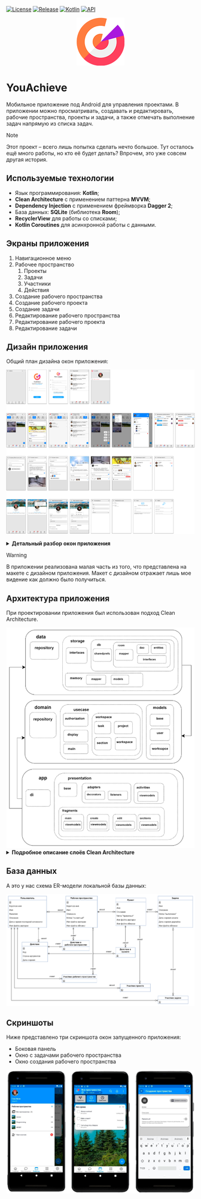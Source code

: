 [![License](https://img.shields.io/badge/license-Apache%202.0-blue.svg)](LICENSE)
[![Release](https://img.shields.io/badge/release-v0.1.0-red.svg)](https://github.com/vladisnut/youachieve/releases)
[![Kotlin](https://img.shields.io/badge/kotlin-1.7.10-A97BFF.svg)](https://kotlinlang.org)
[![API](https://img.shields.io/badge/API-27%2B-bridgegreen)](https://developer.android.com/about/versions/oreo)

<p align="center">  
    <img src="./assets/images/logo.png" alt="Логотип"/>  
</p>

# YouAchieve

Мобильное приложение под Android для управления проектами. 
В приложении можно просматривать, создавать и редактировать, рабочие пространства, 
проекты и задачи, а также отмечать выполнение задач напрямую из списка задач.

> [!NOTE]
> Этот проект – всего лишь попытка сделать нечто большое.
> Тут осталось ещё много работы, но кто её будет делать?
> Впрочем, это уже совсем другая история.

## Используемые технологии

- Язык программирования: **Kotlin**;
- **Clean Architecture** с применением паттерна **MVVM**;
- **Dependency Injection** с применением фреймворка **Dagger 2**;
- База данных: **SQLite** (библиотека **Room**);
- **RecyclerView** для работы со списками;
- **Kotlin Coroutines** для асинхронной работы с данными.

## Экраны приложения

1. Навигационное меню
2. Рабочее пространство
   1. Проекты
   2. Задачи
   3. Участники
   4. Действия
3. Создание рабочего пространства
4. Создание рабочего проекта
5. Создание задачи
6. Редактирование рабочего пространства
7. Редактирование рабочего проекта
8. Редактирование задачи

## Дизайн приложения

Общий план дизайна окон приложения:

![Общий план дизайна окон приложения](./assets/images/design-all.png)

<details> 
<summary><b>Детальный разбор окон приложения</b></summary>

Дизайн окон авторизации и регистрации:

![Дизайн окон авторизации и регистрации](./assets/images/design-1.png)

Дизайн разделов рабочего пространства: проекты, задачи, участники.

![Дизайн разделов рабочего пространства: проекты, задачи, участники](./assets/images/design-2.png)

Дизайн раздела действий рабочего пространства и выпадающих меню:

![Дизайн раздела действий рабочего пространства и выпадающих меню](./assets/images/design-3.png)

Дизайн навигационного меню и окна приглашений в рабочее пространство:

![Дизайн навигационного меню и окна приглашений в рабочее пространство](./assets/images/design-4.png)

Дизайн окон создания рабочего пространства, проекта и задачи:

![Дизайн окон создания рабочего пространства, проекта и задачи](./assets/images/design-5.png)

Дизайн окон редактирования рабочего пространства, проекта и задачи:

![Дизайн окон редактирования рабочего пространства, проекта и задачи](./assets/images/design-6.png)

Дизайн окон приглашения в рабочее пространство / проект:

![Дизайн окон приглашения в рабочее пространство / проект](./assets/images/design-7.png)

Дизайн окна страницы пользователя и её редактирования:

![Дизайн окна страницы пользователя и её редактирования](./assets/images/design-8.png)

Дизайн окон настроек пользователя:

![Дизайн окон настроек пользователя](./assets/images/design-9.png)

Дизайн окон уведомлений пользователя и настроек приложения:

![Дизайн окон уведомлений пользователя и настроек приложения](./assets/images/design-10.png)

</details> 

> [!WARNING]
> В приложении реализована малая часть из того, что представлена на макете с дизайном приложения.
> Макет с дизайном отражает лишь мое видение как должно было получиться.

## Архитектура приложения

При проектировании приложения был использован подход Clean Architecture.

<picture>
   <source media="(prefers-color-scheme: dark)" srcset="./assets/images/architecture-dark.png">
   <source media="(prefers-color-scheme: light)" srcset="./assets/images/architecture-light.png">
   <img src="./assets/images/architecture.png" alt="Архитектура приложения">
</picture>

<details> 
<summary><b>Подробное описание слоёв Clean Architecture</b></summary>

1. **Представление (Presentation Layer).**  Этот слой отвечает за отображение данных пользователю и обработку пользовательского ввода. Он содержит элементы интерфейса пользователя (`Activity`, `Fragment`) и презентеры (`Presenter`), которые отвечают за взаимодействие с остальными слоями. 

   1. **Базовые классы (base).** В этом компоненте находятся базовые классы, реализующие основную логику, которая используется во многих других классах `Activity`, Fragment или `ViewModel`.

   2. **Адаптеры (adapters).** В этом компоненте находятся адаптеры для списков. Адаптер – это мост между набором данных и объектом, использующим эти данные. Также адаптер отвечает за создание View-компонента для каждой единицы данных из набора.

      1. **Декораторы (base).** В этом компоненте находятся декораторы – классы, позволяющие декорировать каждый отдельный элемент списка.

      2. **Слушатели (listeners).** В этом компоненте находятся классы, реализующие логику обработки событий для взаимодействия со списками.

   3. **Окна (activities).** В этом компоненте находятся все классы `Activity`. `Activity` служит точкой входа для взаимодействия приложения с пользователем, а также отвечает за то, как пользователь перемещается внутри приложения или между приложениями. Фрагменты позволяют разделять пользовательский интерфейс (UI) на отдельные блоки, привнесли модульность и возможность повторно использовать UI `Activity`.

   4. **Фрагменты (fragments).** В этом компоненте находятся все классы `Fragment`.
      1. **Главная (main).** В этом компоненте находится главный фрагмент раздела рабочего пространства.
      2. **Создание сущностей (create).** В этом компоненте находятся фрагменты для создания сущностей.
      3. **Редактирование сущностей (edit).** В этом компоненте находятся фрагменты для редактирования сущностей.
      4. **Разделы (sections).** В этом компоненте находятся фрагменты разделов рабочего пространства (проекты, задачи, участники и действия).

2. **Бизнес-логика (Domain Layer).** Этот слой содержит основную бизнес-логику приложения. Он определяет модели данных, правила бизнес-логики и интеракторы (`Interactors`), которые обрабатывают запросы из представления.

   1. **Репозиторий (repository).** В этом компоненте находятся интерфейсы для управления данными. Их используют классы из компонента `usecase` по одному методу на каждый отдельный класс `usecase`. От них наследуются классы для управления данными в data-слое.

   2. **Пользовательский сценарий (usecase).** В этом компоненте находятся классы, выполняющие какую-то одну функцию. Это позволяет передавать в класс `Activity` или `Fragment` только те функции, которые он реально использует.

   3. **Модели (models).** В этом компоненте находятся все классы-сущности, используемые всеми слоями.

3. **Хранилище данных (Data Layer).** В этом слое находится код для доступа к данным, таким как базы данных или API. Репозитории (`Repositories`) отвечают за извлечение и сохранение данных.

   1. **Репозиторий (repository).** В этом компоненте находятся классы для управления данными, наследуемые от интерфейсов из репозитория domain-слоя.

   2. **Хранилище данных (storage).**

      1. **Интерфейсы (interfaces).** В этом компоненте находятся интерфейсы для управления данными, от которых можно наследовать классы, реализующие конкретную логику управления данными: работать с данными локальной базы данных, с данными на сервере и т.д.

      2. **Память (memory).** В этом компоненте находятся классы и переменные для хранения данных в оперативной памяти.

         1. **Преобразование классов (mapper).** В этом компоненте находятся классы, реализующие преобразования одного класса в другой.

         2. **Модели (models).** В этом компоненте находятся все классы-сущности, хранящие данные в оперативной памяти.

      3. **База данных (db).** В этом компоненте находятся классы для управления локальной базой данных.

         1. **SharedPreferences (sharedprefs).** В этом компоненте находятся классы для работы с постоянным хранилищем Android, который хранит данные в виде пары ключ-значение.

         2. **Room (room).** В этом компоненте находятся классы для работы с локальной базой данных `SQLite`.

</details>

## База данных

А это у нас схема ER-модели локальной базы данных:

<picture>
   <source media="(prefers-color-scheme: dark)" srcset="./assets/images/database-dark.png">
   <source media="(prefers-color-scheme: light)" srcset="./assets/images/database-light.png">
   <img src="./assets/images/database.png" alt="ER-модель БД">
</picture>

## Скриншоты

Ниже представлено три скриншота окон запущенного приложения: 
- Боковая панель
- Окно с задачами рабочего пространства
- Окно создания рабочего пространства

![Скриншоты](./assets/images/screenshots.png)
